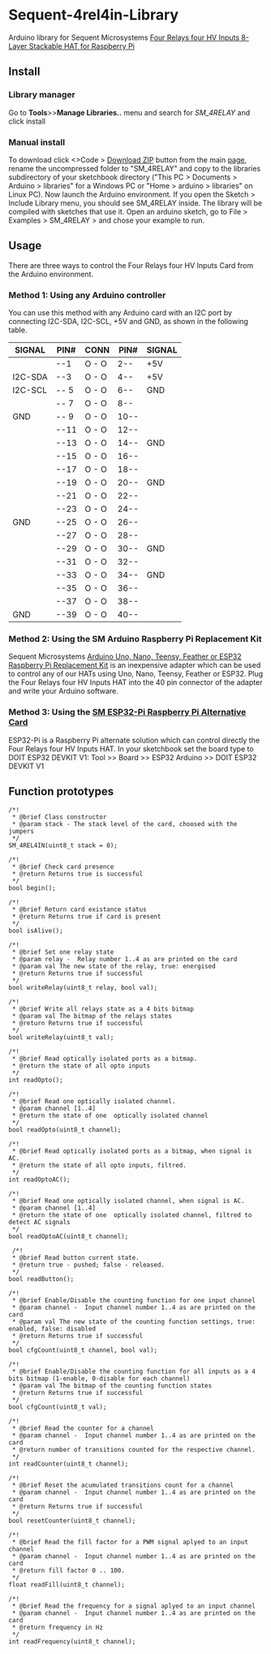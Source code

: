 # Sequent-4rel4in-Library
Arduino library for Sequent Microsystems [Four Relays four HV Inputs 8-Layer Stackable HAT for Raspberry Pi](https://sequentmicrosystems.com/products/four-relays-four-inputs-for-raspberry-pi)

## Install
### Library manager
Go to **Tools**>>**Manage Libraries..** menu and search for *SM_4RELAY* and click install 
### Manual install
To download click <>Code > [Download ZIP](https://github.com/SequentMicrosystems/Sequent-4rel4in-Library/archive/refs/heads/main.zip) button from the main [page](https://github.com/SequentMicrosystems/Sequent-4rel4in-Library), rename the uncompressed folder to "SM_4RELAY" 
and copy to the libraries subdirectory of your sketchbook directory ("This PC > Documents > Arduino > libraries" for a Windows PC
 or "Home > arduino > libraries" on Linux PC). Now launch the Arduino environment. If you open the Sketch > Include Library menu, you should see SM_4RELAY inside. 
 The library will be compiled with sketches that use it. Open an arduino sketch, go to File > Examples > SM_4RELAY > and chose your example to run.

## Usage
There are three ways to control the Four Relays four HV Inputs Card from the Arduino environment.

### Method 1: Using any Arduino controller
You can use this method with any Arduino card with an I2C port by connecting I2C-SDA, I2C-SCL, +5V and GND, as shown in the following table.
      
| SIGNAL | PIN# |CONN| PIN# | SIGNAL|
|---|---|---|---|---|
| | --1 | O - O | 2-- |  +5V | 
| I2C-SDA | --3| O - O | 4-- |  +5V |
| I2C-SCL |-- 5|O - O| 6--|  GND |
|  |-- 7|O - O| 8--||
| GND |-- 9|O - O|10--||
| |--11|O - O|12--||
| |--13|O - O|14--| GND|
| |--15|O - O|16--||
||--17|O - O|18--||
||--19|O - O|20--|  GND|
||--21|O - O|22--||
||--23|O - O|24--||
|GND |--25|O - O|26--||
||--27|O - O|28--||
||--29|O - O|30--|  GND|
||--31|O - O|32--||
||--33|O - O|34--|  GND|
||--35|O - O|36--||
||--37|O - O|38--||
|GND |--39|O - O|40--||
 
### Method 2: Using the SM Arduino Raspberry Pi Replacement Kit
Sequent Microsystems [Arduino Uno, Nano, Teensy, Feather or ESP32 Raspberry Pi Replacement Kit](https://sequentmicrosystems.com/products/raspberry-pi-replacement-card) is an inexpensive adapter which can be used to control any of our HATs using Uno, Nano, Teensy, Feather or ESP32. Plug the Four Relays four HV Inputs HAT into the 40 pin connector of the adapter and write your Arduino software.

### Method 3: Using the [SM ESP32-Pi Raspberry Pi Alternative Card](https://sequentmicrosystems.com/collections/all-io-cards/products/esp32-pi-low-cost-replacement-for-raspberry-pi)
ESP32-Pi is a Raspberry Pi alternate solution which can control directly the Four Relays four HV Inputs HAT.
In your sketchbook set the board type to DOIT ESP32 DEVKIT V1: Tool >> Board >> ESP32 Arduino >> DOIT ESP32 DEVKIT V1

## Function prototypes
 
	/*!
 	 * @brief Class constructor
	 * @param stack - The stack level of the card, choosed with the jumpers
	 */
	SM_4REL4IN(uint8_t stack = 0);
 
	/*!
	 * @brief Check card presence
	 * @return Returns true is successful
	 */
	bool begin();

	/*!
	 * @brief Return card existance status
	 * @return Returns true if card is present
	 */
	bool isAlive();

	/*!
	 * @brief Set one relay state
	 * @param relay -  Relay number 1..4 as are printed on the card
	 * @param val The new state of the relay, true: energised
	 * @return Returns true if successful
	 */
	bool writeRelay(uint8_t relay, bool val);

	/*!
	 * @brief Write all relays state as a 4 bits bitmap
	 * @param val The bitmap of the relays states
	 * @return Returns true if successful
	 */
	bool writeRelay(uint8_t val);

    /*!
	 * @brief Read optically isolated ports as a bitmap.
	 * @return the state of all opto inputs
	 */
	int readOpto();

	/*!
	 * @brief Read one optically isolated channel.
	 * @param channel [1..4]
	 * @return the state of one  optically isolated channel
	 */
	bool readOpto(uint8_t channel);
	
	/*!
	 * @brief Read optically isolated ports as a bitmap, when signal is AC.
	 * @return the state of all opto inputs, filtred.
	 */
	int readOptoAC();

	/*!
	 * @brief Read one optically isolated channel, when signal is AC.
	 * @param channel [1..4]
	 * @return the state of one  optically isolated channel, filtred to detect AC signals
	 */
	bool readOptoAC(uint8_t channel);
	
	 /*!
	 * @brief Read button current state.
	 * @return true - pushed; false - released.
	 */
	bool readButton();
	
	/*!
	 * @brief Enable/Disable the counting function for one input channel
	 * @param channel -  Input channel number 1..4 as are printed on the card
	 * @param val The new state of the counting function settings, true: enabled, false: disabled
	 * @return Returns true if successful
	 */
	bool cfgCount(uint8_t channel, bool val);

	/*!
	 * @brief Enable/Disable the counting function for all inputs as a 4 bits bitmap (1-enable, 0-disable for each channel)
	 * @param val The bitmap of the counting function states
	 * @return Returns true if successful
	 */
	bool cfgCount(uint8_t val);
	
	/*!
	 * @brief Read the counter for a channel
	 * @param channel -  Input channel number 1..4 as are printed on the card
	 * @return number of transitions counted for the respective channel.
	 */
	int readCounter(uint8_t channel);
	
	/*!
	 * @brief Reset the acumulated transitions count for a channel
	 * @param channel -  Input channel number 1..4 as are printed on the card
	 * @return Returns true if successful
	 */
	bool resetCounter(uint8_t channel);
	
	/*!
	 * @brief Read the fill factor for a PWM signal aplyed to an input channel
	 * @param channel -  Input channel number 1..4 as are printed on the card
	 * @return fill factor 0 .. 100.
	 */
	float readFill(uint8_t channel);
	
	/*!
	 * @brief Read the frequency for a signal aplyed to an input channel
	 * @param channel -  Input channel number 1..4 as are printed on the card
	 * @return frequency in Hz
	 */
	int readFrequency(uint8_t channel);
	
	

